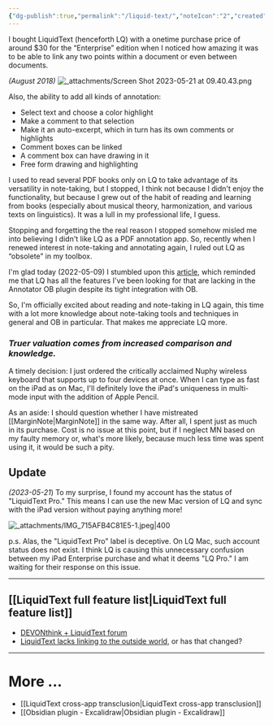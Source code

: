 ```yaml
---
{"dg-publish":true,"permalink":"/liquid-text/","noteIcon":"2","created":"","updated":""}
---
```


I bought LiquidText (henceforth LQ) with a onetime purchase price of around $30 for the “Enterprise” edition when I noticed how amazing it was to be able to link any two points within a document or even between documents. 

*(August 2018)*
![_attachments/Screen Shot 2023-05-21 at 09.40.43.png](/img/user/_attachments/Screen%20Shot%202023-05-21%20at%2009.40.43.png)

Also, the ability to add all kinds of annotation: 
- Select text and choose a color highlight
- Make a comment to that selection
- Make it an auto-excerpt, which in turn has its own comments or highlights 
- Comment boxes can be linked
- A comment box can have drawing in it
- Free form drawing and highlighting

I used to read several PDF books only on LQ to take advantage of its versatility in note-taking, but I stopped, I think not because I didn't enjoy the functionality, but because I grew out of the habit of reading and learning from books (especially about musical theory, harmonization, and various texts on linguistics). It was a lull in my professional life, I guess.

Stopping and forgetting the the real reason I stopped somehow misled me into believing I didn't like LQ as a PDF annotation app. So, recently when I renewed interest in note-taking and annotating again, I ruled out LQ as “obsolete” in my toolbox.

I'm glad today (2022-05-09) I stumbled upon this [article](https://leancrew.com/all-this/2020/05/highlighting-with-highlights-and-liquidtext/), which reminded me that LQ has all the features I've been looking for that are lacking in the Annotator OB plugin despite its tight integration with OB.

So, I'm officially excited about reading and note-taking in LQ again, this time with a lot more knowledge about note-taking tools and techniques in general and OB in particular. That makes me appreciate LQ more.

### *Truer valuation comes from increased comparison and knowledge.*

A timely decision: I just ordered the critically acclaimed Nuphy wireless keyboard that supports up to four devices at once. When I can type as fast on the iPad as on Mac, I'll definitely love the iPad's uniqueness in multi-mode input with the addition of Apple Pencil.

As an aside: I should question whether I have mistreated [[MarginNote\|MarginNote]] in the same way. After all, I spent just as much in its purchase. Cost is no issue at this point, but if I neglect MN based on my faulty memory or, what's more likely, because much less time was spent using it, it would be such a pity.

## Update
*(2023-05-21*) To my surprise, I found my account has the status of "LiquidText Pro." This means I can use the new Mac version of LQ and sync with the iPad version without paying anything more!

![_attachments/IMG_715AFB4C81E5-1.jpeg|400](/img/user/_attachments/IMG_715AFB4C81E5-1.jpeg)

p.s. Alas, the "LiquidText Pro" label is deceptive. On LQ Mac, such account status does not exist. I think LQ is causing this unnecessary confusion between my iPad Enterprise purchase and what it deems "LQ Pro." I am waiting for their response on this issue.

---
## [[LiquidText full feature list\|LiquidText full feature list]]

- [DEVONthink + LiquidText forum](https://www.google.com/search?q=define+trifecta)
- [LiquidText lacks linking to the outside world](https://www.reddit.com/r/LiquidText/comments/r99tzg/integration_into_a_larger_information_environment/), or has that changed?

---
# More ...
- [[LiquidText cross-app transclusion\|LiquidText cross-app transclusion]]
- [[Obsidian plugin - Excalidraw\|Obsidian plugin - Excalidraw]]